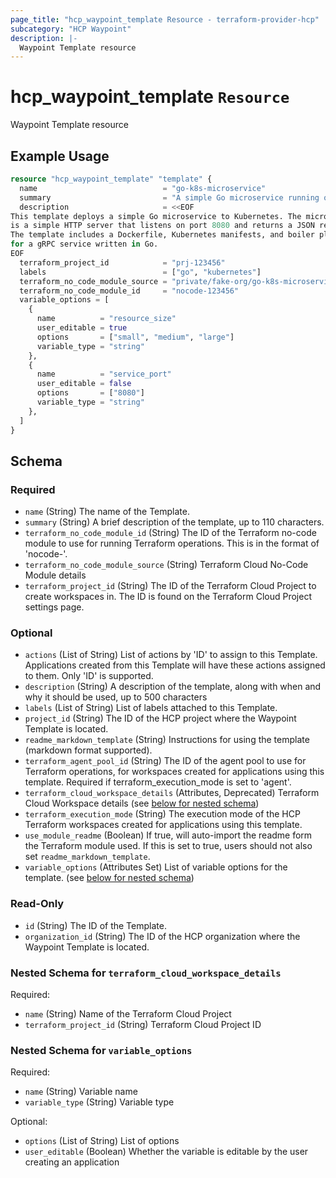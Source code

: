 ```yaml
---
page_title: "hcp_waypoint_template Resource - terraform-provider-hcp"
subcategory: "HCP Waypoint"
description: |-
  Waypoint Template resource
---
```


# hcp_waypoint_template `Resource`



Waypoint Template resource

## Example Usage

```terraform
resource "hcp_waypoint_template" "template" {
  name                            = "go-k8s-microservice"
  summary                         = "A simple Go microservice running on Kubernetes."
  description                     = <<EOF
This template deploys a simple Go microservice to Kubernetes. The microservice
is a simple HTTP server that listens on port 8080 and returns a JSON response.
The template includes a Dockerfile, Kubernetes manifests, and boiler plate code
for a gRPC service written in Go.
EOF
  terraform_project_id            = "prj-123456"
  labels                          = ["go", "kubernetes"]
  terraform_no_code_module_source = "private/fake-org/go-k8s-microservice/kubernetes"
  terraform_no_code_module_id     = "nocode-123456"
  variable_options = [
    {
      name          = "resource_size"
      user_editable = true
      options       = ["small", "medium", "large"]
      variable_type = "string"
    },
    {
      name          = "service_port"
      user_editable = false
      options       = ["8080"]
      variable_type = "string"
    },
  ]
}
```

<!-- schema generated by tfplugindocs -->
## Schema

### Required

- `name` (String) The name of the Template.
- `summary` (String) A brief description of the template, up to 110 characters.
- `terraform_no_code_module_id` (String) The ID of the Terraform no-code module to use for running Terraform operations. This is in the format of 'nocode-<ID>'.
- `terraform_no_code_module_source` (String) Terraform Cloud No-Code Module details
- `terraform_project_id` (String) The ID of the Terraform Cloud Project to create workspaces in. The ID is found on the Terraform Cloud Project settings page.

### Optional

- `actions` (List of String) List of actions by 'ID' to assign to this Template. Applications created from this Template will have these actions assigned to them. Only 'ID' is supported.
- `description` (String) A description of the template, along with when and why it should be used, up to 500 characters
- `labels` (List of String) List of labels attached to this Template.
- `project_id` (String) The ID of the HCP project where the Waypoint Template is located.
- `readme_markdown_template` (String) Instructions for using the template (markdown format supported).
- `terraform_agent_pool_id` (String) The ID of the agent pool to use for Terraform operations, for workspaces created for applications using this template. Required if terraform_execution_mode is set to 'agent'.
- `terraform_cloud_workspace_details` (Attributes, Deprecated) Terraform Cloud Workspace details (see [below for nested schema](#nestedatt--terraform_cloud_workspace_details))
- `terraform_execution_mode` (String) The execution mode of the HCP Terraform workspaces created for applications using this template.
- `use_module_readme` (Boolean) If true, will auto-import the readme form the Terraform module used. If this is set to true, users should not also set `readme_markdown_template`.
- `variable_options` (Attributes Set) List of variable options for the template. (see [below for nested schema](#nestedatt--variable_options))

### Read-Only

- `id` (String) The ID of the Template.
- `organization_id` (String) The ID of the HCP organization where the Waypoint Template is located.

<a id="nestedatt--terraform_cloud_workspace_details"></a>
### Nested Schema for `terraform_cloud_workspace_details`

Required:

- `name` (String) Name of the Terraform Cloud Project
- `terraform_project_id` (String) Terraform Cloud Project ID


<a id="nestedatt--variable_options"></a>
### Nested Schema for `variable_options`

Required:

- `name` (String) Variable name
- `variable_type` (String) Variable type

Optional:

- `options` (List of String) List of options
- `user_editable` (Boolean) Whether the variable is editable by the user creating an application
